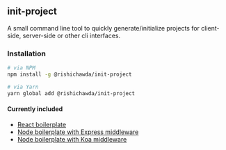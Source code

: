 ## init-project

A small command line tool to quickly generate/initialize projects for client-side, server-side or other cli interfaces.

### Installation

```bash
# via NPM
npm install -g @rishichawda/init-project

# via Yarn
yarn global add @rishichawda/init-project
```

#### Currently included

- [React boilerplate](https://github.com/rishichawda/minimal-react-boilerplate.git)
- [Node boilerplate with Express middleware](https://github.com/rishichawda/server-boilerplate.git)
- [Node boilerplate with Koa middleware](https://github.com/rishichawda/node-koa-boilerplate.git)

